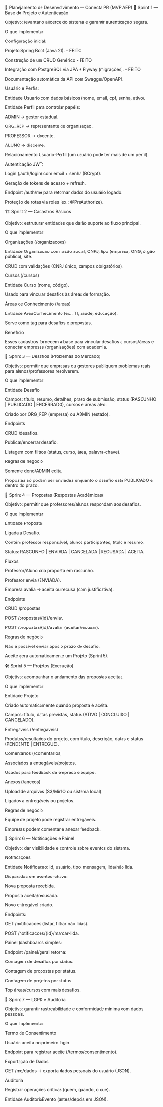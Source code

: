 📌 Planejamento de Desenvolvimento — Conecta PR (MVP AEP)
🏁 Sprint 1 — Base do Projeto e Autenticação

Objetivo: levantar o alicerce do sistema e garantir autenticação segura.

O que implementar

Configuração inicial:

Projeto Spring Boot (Java 21). - FEITO

Construção de um CRUD Genérico - FEITO 

Integração com PostgreSQL via JPA + Flyway (migrações). - FEITO 

Documentação automática da API com Swagger/OpenAPI.

Usuário e Perfis:

Entidade Usuario com dados básicos (nome, email, cpf, senha, ativo).

Entidade Perfil para controlar papéis:

ADMIN → gestor estadual.

ORG_REP → representante de organização.

PROFESSOR → docente.

ALUNO → discente.

Relacionamento Usuario-Perfil (um usuário pode ter mais de um perfil).

Autenticação JWT:

Login (/auth/login) com email + senha (BCrypt).

Geração de tokens de acesso + refresh.

Endpoint /auth/me para retornar dados do usuário logado.

Proteção de rotas via roles (ex.: @PreAuthorize).

🏗️ Sprint 2 — Cadastros Básicos

Objetivo: estruturar entidades que darão suporte ao fluxo principal.

O que implementar

Organizações (/organizacoes)

Entidade Organizacao com razão social, CNPJ, tipo (empresa, ONG, órgão público), site.

CRUD com validações (CNPJ único, campos obrigatórios).

Cursos (/cursos)

Entidade Curso (nome, código).

Usado para vincular desafios às áreas de formação.

Áreas de Conhecimento (/areas)

Entidade AreaConhecimento (ex.: TI, saúde, educação).

Serve como tag para desafios e propostas.

Benefício

Esses cadastros fornecem a base para vincular desafios a cursos/áreas e conectar empresas (organizações) com academia.

🚀 Sprint 3 — Desafios (Problemas do Mercado)

Objetivo: permitir que empresas ou gestores publiquem problemas reais para alunos/professores resolverem.

O que implementar

Entidade Desafio

Campos: título, resumo, detalhes, prazo de submissão, status (RASCUNHO | PUBLICADO | ENCERRADO), cursos e áreas alvo.

Criado por ORG_REP (empresa) ou ADMIN (estado).

Endpoints

CRUD /desafios.

Publicar/encerrar desafio.

Listagem com filtros (status, curso, área, palavra-chave).

Regras de negócio

Somente dono/ADMIN edita.

Propostas só podem ser enviadas enquanto o desafio está PUBLICADO e dentro do prazo.

📩 Sprint 4 — Propostas (Respostas Acadêmicas)

Objetivo: permitir que professores/alunos respondam aos desafios.

O que implementar

Entidade Proposta

Ligada a Desafio.

Contém professor responsável, alunos participantes, título e resumo.

Status: RASCUNHO | ENVIADA | CANCELADA | RECUSADA | ACEITA.

Fluxos

Professor/Aluno cria proposta em rascunho.

Professor envia (ENVIADA).

Empresa avalia → aceita ou recusa (com justificativa).

Endpoints

CRUD /propostas.

POST /propostas/{id}/enviar.

POST /propostas/{id}/avaliar (aceitar/recusar).

Regras de negócio

Não é possível enviar após o prazo do desafio.

Aceite gera automaticamente um Projeto (Sprint 5).

🛠️ Sprint 5 — Projetos (Execução)

Objetivo: acompanhar o andamento das propostas aceitas.

O que implementar

Entidade Projeto

Criado automaticamente quando proposta é aceita.

Campos: título, datas previstas, status (ATIVO | CONCLUIDO | CANCELADO).

Entregáveis (/entregaveis)

Produtos/resultados do projeto, com título, descrição, datas e status (PENDENTE | ENTREGUE).

Comentários (/comentarios)

Associados a entregáveis/projetos.

Usados para feedback de empresa e equipe.

Anexos (/anexos)

Upload de arquivos (S3/MinIO ou sistema local).

Ligados a entregáveis ou projetos.

Regras de negócio

Equipe de projeto pode registrar entregáveis.

Empresas podem comentar e anexar feedback.

🔔 Sprint 6 — Notificações e Painel

Objetivo: dar visibilidade e controle sobre eventos do sistema.

Notificações

Entidade Notificacao: id, usuário, tipo, mensagem, lida/não lida.

Disparadas em eventos-chave:

Nova proposta recebida.

Proposta aceita/recusada.

Novo entregável criado.

Endpoints:

GET /notificacoes (listar, filtrar não lidas).

POST /notificacoes/{id}/marcar-lida.

Painel (dashboards simples)

Endpoint /painel/geral retorna:

Contagem de desafios por status.

Contagem de propostas por status.

Contagem de projetos por status.

Top áreas/cursos com mais desafios.

📜 Sprint 7 — LGPD e Auditoria

Objetivo: garantir rastreabilidade e conformidade mínima com dados pessoais.

O que implementar

Termo de Consentimento

Usuário aceita no primeiro login.

Endpoint para registrar aceite (/termos/consentimento).

Exportação de Dados

GET /me/dados → exporta dados pessoais do usuário (JSON).

Auditoria

Registrar operações críticas (quem, quando, o que).


Entidade AuditoriaEvento (antes/depois em JSON).


